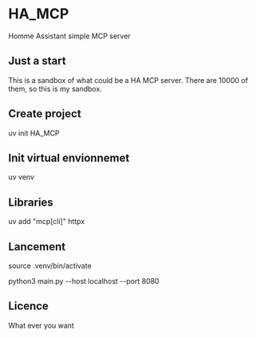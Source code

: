 # HA_MCP
Homme Assistant simple MCP server

## Just a start
This is a sandbox of what could be a HA MCP server. There are 10000 of them, so this is my sandbox.

## Create project
uv init HA_MCP

## Init virtual envionnemet
uv venv

## Libraries
uv add "mcp[cli]" httpx

## Lancement
source .venv/bin/activate

python3 main.py --host localhost --port 8080


## Licence
What ever you want

